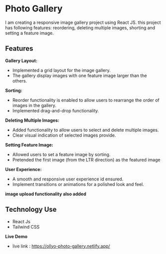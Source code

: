 # Photo Gallery

I am creating a responsive image gallery project using React JS. this project has following features: reordering, deleting multiple images, shorting and setting a feature image.

## Features

**Gallery Layout:**

- Implemented a grid layout for the image gallery.
- The gallery display images with one feature image larger than the others.

**Sorting:**
- Reorder functionality is enabled to allow users to rearrange the order of images in the gallery.
- Implemented drag-and-drop functionality.

**Deleting Multiple Images:**
- Added functionality to allow users to select and delete multiple images.
- Clear visual indication of selected images provide.

**Setting Feature Image:**
- Allowed users to set a feature image by sorting.
- Pretended the first image (from the LTR direction) as the featured image

**User Experience:**
- A smooth and responsive user experience id ensured.
- Implement transitions or animations for a polished look and feel.

**image upload functionality also added**

## Technology Use
- React Js
- Tailwind CSS

**Live Demo**
* live link : https://ollyo-photo-gallery.netlify.app/

